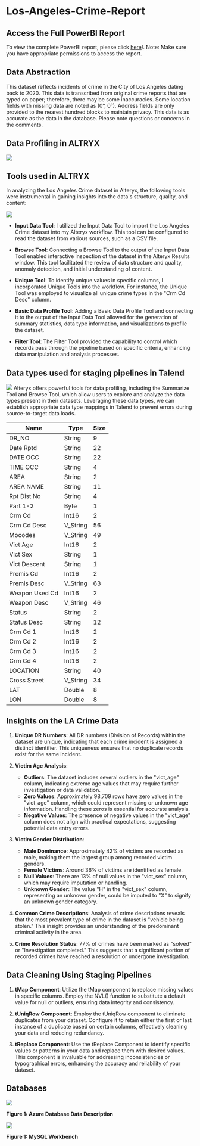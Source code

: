 # Los-Angeles-Crime-Report

## Access the Full PowerBI Report
To view the complete PowerBI report, please click [here](Final-Report.pdf)!.
Note: Make sure you have appropriate permissions to access the report.

## Data Abstraction
This dataset reflects incidents of crime in the City of Los Angeles dating back to 2020. This data is transcribed from original crime reports that are typed on paper; therefore, there may be some inaccuracies. Some location fields with missing data are noted as (0°, 0°). Address fields are only provided to the nearest hundred blocks to maintain privacy. This data is as accurate as the data in the database. Please note questions or concerns in the comments.

## Data Profiling in ALTRYX
![](Reports/DataProfiling.png)

## Tools used in ALTRYX
In analyzing the Los Angeles Crime dataset in Alteryx, the following tools were instrumental in gaining insights into the data's structure, quality, and content:

![](Reports/Altryx_workflow.png)
- **Input Data Tool**:
I utilized the Input Data Tool to import the Los Angeles Crime dataset into my Alteryx workflow. This tool can be configured to read the dataset from various sources, such as a CSV file.
   
- **Browse Tool**:
Connecting a Browse Tool to the output of the Input Data Tool enabled interactive inspection of the dataset in the Alteryx Results window. This tool facilitated the review of data structure and quality, anomaly detection, and initial understanding of content.         
- **Unique Tool**:
To identify unique values in specific columns, I incorporated Unique Tools into the workflow. For instance, the Unique Tool was employed to visualize all unique crime types in the "Crm Cd Desc" column.
- **Basic Data Profile Tool**:
Adding a Basic Data Profile Tool and connecting it to the output of the Input Data Tool allowed for the generation of summary statistics, data type information, and visualizations to profile the dataset.
- **Filter Tool**:
The Filter Tool provided the capability to control which records pass through the pipeline based on specific criteria, enhancing data manipulation and analysis processes.

## Data types used for staging pipelines in Talend

![](Reports/Talend_Pipeline.png)
Alteryx offers powerful tools for data profiling, including the Summarize Tool and Browse Tool, which allow users to explore and analyze the data types present in their datasets. Leveraging these data types, we can establish appropriate data type mappings in Talend to prevent errors during source-to-target data loads.

| Name         | Type     | Size |
|--------------|----------|------|
| DR_NO        | String   | 9    |
| Date Rptd    | String   | 22   |
| DATE OCC     | String   | 22   |
| TIME OCC     | String   | 4    |
| AREA         | String   | 2    |
| AREA NAME    | String   | 11   |
| Rpt Dist No  | String   | 4    |
| Part 1-2     | Byte     | 1    |
| Crm Cd       | Int16    | 2    |
| Crm Cd Desc  | V_String | 56   |
| Mocodes      | V_String | 49   |
| Vict Age     | Int16    | 2    |
| Vict Sex     | String   | 1    |
| Vict Descent | String   | 1    |
| Premis Cd    | Int16    | 2    |
| Premis Desc  | V_String | 63   |
| Weapon Used Cd | Int16  | 2    |
| Weapon Desc  | V_String | 46   |
| Status       | String   | 2    |
| Status Desc  | String   | 12   |
| Crm Cd 1     | Int16    | 2    |
| Crm Cd 2     | Int16    | 2    |
| Crm Cd 3     | Int16    | 2    |
| Crm Cd 4     | Int16    | 2    |
| LOCATION     | String   | 40   |
| Cross Street | V_String | 34   |
| LAT          | Double   | 8    |
| LON          | Double   | 8    |

## Insights on the LA Crime Data

1. **Unique DR Numbers**: All DR numbers (Division of Records) within the dataset are unique, indicating that each crime incident is assigned a distinct identifier. This uniqueness ensures that no duplicate records exist for the same incident.

2. **Victim Age Analysis**:
   - **Outliers**: The dataset includes several outliers in the "vict_age" column, indicating extreme age values that may require further investigation or data validation.
   - **Zero Values**: Approximately 98,709 rows have zero values in the "vict_age" column, which could represent missing or unknown age information. Handling these zeros is essential for accurate analysis.
   - **Negative Values**: The presence of negative values in the "vict_age" column does not align with practical expectations, suggesting potential data entry errors.

3. **Victim Gender Distribution**:
   - **Male Dominance**: Approximately 42% of victims are recorded as male, making them the largest group among recorded victim genders.
   - **Female Victims**: Around 36% of victims are identified as female.
   - **Null Values**: There are 13% of null values in the "vict_sex" column, which may require imputation or handling.
   - **Unknown Gender**: The value "H" in the "vict_sex" column, representing an unknown gender, could be imputed to "X" to signify an unknown gender category.

4. **Common Crime Descriptions**: Analysis of crime descriptions reveals that the most prevalent type of crime in the dataset is "vehicle being stolen." This insight provides an understanding of the predominant criminal activity in the area.

5. **Crime Resolution Status**: 77% of crimes have been marked as "solved" or "Investigation completed." This suggests that a significant portion of recorded crimes have reached a resolution or undergone investigation.
       
## Data Cleaning Using Staging Pipelines

1. **tMap Component**: Utilize the tMap component to replace missing values in specific columns. Employ the NVL() function to substitute a default value for null or outliers, ensuring data integrity and consistency.

2. **tUniqRow Component**: Employ the tUniqRow component to eliminate duplicates from your dataset. Configure it to retain either the first or last instance of a duplicate based on certain columns, effectively cleaning your data and reducing redundancy.

3. **tReplace Component**: Use the tReplace Component to identify specific values or patterns in your data and replace them with desired values. This component is invaluable for addressing inconsistencies or typographical errors, enhancing the accuracy and reliability of your dataset.

## Databases
![](Reports/Azuredatabase.png)

**Figure 1: Azure Database Data Description**

![](Reports/MySql_workbench.png)

**Figure 1: MySQL Workbench**